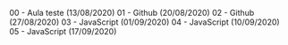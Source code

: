 00 - Aula teste (13/08/2020)
01 - Github (20/08/2020)
02 - Github (27/08/2020)
03 - JavaScript (01/09/2020)
04 - JavaScript (10/09/2020)
05 - JavaScript (17/09/2020)